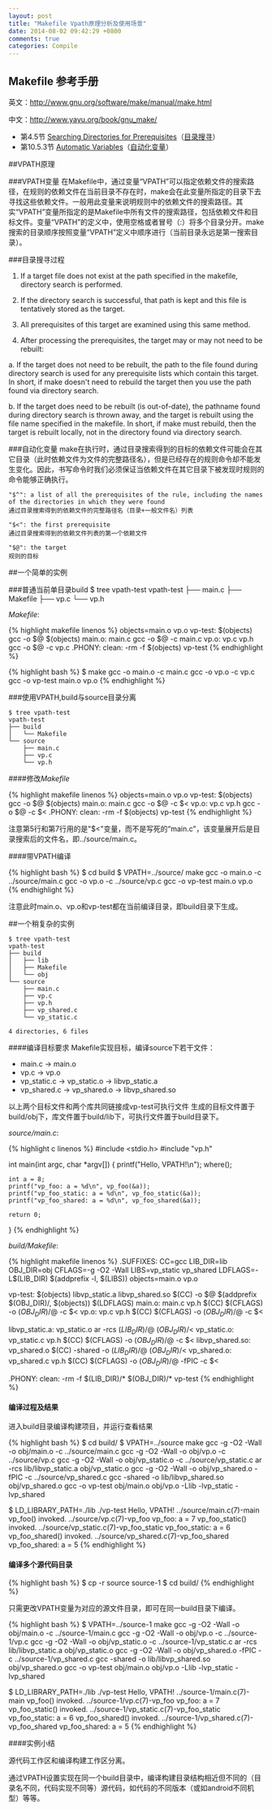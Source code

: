 ```yaml
---
layout: post
title: "Makefile Vpath原理分析及使用场景"
date: 2014-08-02 09:42:29 +0800
comments: true
categories: Compile
---
```


## Makefile 参考手册
英文：http://www.gnu.org/software/make/manual/make.html

中文：http://www.yayu.org/book/gnu_make/

- 第4.5节 [Searching Directories for Prerequisites](http://www.gnu.org/software/make/manual/make.html#Directory-Search)（[目录搜寻](http://www.yayu.org/book/gnu_make/make-04.html#_gnu_make_4.5)）
- 第10.5.3节 [Automatic Variables](http://www.gnu.org/software/make/manual/make.html#Automatic-Variables)（[自动化变量](http://www.yayu.org/book/gnu_make/make-10.html#_gnu_make_10.5.3)）

##VPATH原理

###VPATH变量
在Makefile中，通过变量“VPATH”可以指定依赖文件的搜索路径，在规则的依赖文件在当前目录不存在时，make会在此变量所指定的目录下去寻找这些依赖文件。一般用此变量来说明规则中的依赖文件的搜索路径。其实“VPATH”变量所指定的是Makefile中所有文件的搜索路径，包括依赖文件和目标文件。变量“VPATH”的定义中，使用空格或者冒号（:）将多个目录分开。make搜索的目录顺序按照变量“VPATH”定义中顺序进行（当前目录永远是第一搜索目录）。

###目录搜寻过程

1. If a target file does not exist at the path specified in the makefile, directory search is performed.

2. If the directory search is successful, that path is kept and this file is tentatively stored as the target.

3. All prerequisites of this target are examined using this same method.

4. After processing the prerequisites, the target may or may not need to be rebuilt:

a. If the target does not need to be rebuilt, the path to the file found during directory search is used for any prerequisite lists which contain this target. In short, if make doesn't need to rebuild the target then you use the path found via directory search.

b. If the target does need to be rebuilt (is out-of-date), the pathname found during directory search is thrown away, and the target is rebuilt using the file name specified in the makefile. In short, if make must rebuild, then the target is rebuilt locally, not in the directory found via directory search.

###自动化变量
make在执行时，通过目录搜索得到的目标的依赖文件可能会在其它目录（此时依赖文件为文件的完整路径名），但是已经存在的规则命令却不能发生变化。因此，书写命令时我们必须保证当依赖文件在其它目录下被发现时规则的命令能够正确执行。

    "$^": a list of all the prerequisites of the rule, including the names of the directories in which they were found
    通过目录搜索得到的依赖文件的完整路径名（目录+一般文件名）列表

    "$<": the first prerequisite
    通过目录搜索得到的依赖文件列表的第一个依赖文件
    
    "$@": the target
    规则的目标

##一个简单的实例

###普通当前单目录build
    $ tree vpath-test
    vpath-test
    ├── main.c
    ├── Makefile
    ├── vp.c
    └── vp.h

*Makefile*:

{% highlight makefile linenos %}
objects=main.o vp.o
vp-test: $(objects)
    gcc -o $@ $(objects)
main.o: main.c
    gcc -o $@ -c main.c
vp.o: vp.c vp.h
    gcc -o $@ -c vp.c
.PHONY:
clean:
    -rm -f $(objects) vp-test
{% endhighlight %}

{% highlight bash %}
$ make
gcc -o main.o -c main.c
gcc -o vp.o -c vp.c
gcc -o vp-test main.o vp.o
{% endhighlight %}

###使用VPATH,build与source目录分离

    $ tree vpath-test
    vpath-test
    ├── build
    │   └── Makefile
    └── source
        ├── main.c
        ├── vp.c
        └── vp.h

####修改*Makefile*

{% highlight makefile linenos %}
objects=main.o vp.o
vp-test: $(objects)
    gcc -o $@ $(objects)
main.o: main.c
    gcc -o $@ -c $<
vp.o: vp.c vp.h
    gcc -o $@ -c $<
.PHONY:
clean:
    -rm -f $(objects) vp-test
{% endhighlight %}

注意第5行和第7行用的是"$<"变量，而不是写死的“main.c"，该变量展开后是目录搜索后的文件名，即../source/main.c。

####带VPATH编译

{% highlight bash %}
$ cd build
$ VPATH=../source/ make
gcc -o main.o -c ../source/main.c
gcc -o vp.o -c ../source/vp.c
gcc -o vp-test main.o vp.o
{% endhighlight %}

注意此时main.o、vp.o和vp-test都在当前编译目录，即build目录下生成。

##一个稍复杂的实例

    $ tree vpath-test
    vpath-test
    ├── build
    │   ├── lib
    │   ├── Makefile
    │   └── obj
    └── source
        ├── main.c
        ├── vp.c
        ├── vp.h
        ├── vp_shared.c
        └── vp_static.c

    4 directories, 6 files

####编译目标要求
Makefile实现目标，编译source下若干文件：

- main.c -> main.o
- vp.c -> vp.o
- vp_static.c -> vp_static.o -> libvp_static.a
- vp_shared.c -> vp_shared.o -> libvp_shared.so

以上两个目标文件和两个库共同链接成vp-test可执行文件
生成的目标文件置于build/obj下，库文件置于build/lib下，可执行文件置于build目录下。

*source/main.c*:

{% highlight c linenos %}
#include <stdio.h>
#include "vp.h"

int main(int argc, char *argv[])
{
    printf("Hello, VPATH!\n");
    where();

    int a = 8;
    printf("vp_foo: a = %d\n", vp_foo(&a));
    printf("vp_foo_static: a = %d\n", vp_foo_static(&a));
    printf("vp_foo_shared: a = %d\n", vp_foo_shared(&a));

    return 0;
}
{% endhighlight %}

*build/Makefile*:
    
{% highlight makefile linenos %}
.SUFFIXES:
CC=gcc
LIB_DIR=lib
OBJ_DIR=obj
CFLAGS=-g -O2 -Wall
LIBS=vp_static vp_shared
LDFLAGS=-L$(LIB_DIR) $(addprefix -l, $(LIBS))
objects=main.o vp.o

vp-test: $(objects) libvp_static.a libvp_shared.so
    $(CC) -o $@ $(addprefix $(OBJ_DIR)/, $(objects)) $(LDFLAGS)
main.o: main.c vp.h
    $(CC) $(CFLAGS) -o $(OBJ_DIR)/$@ -c $<
vp.o: vp.c vp.h
    $(CC) $(CFLAGS) -o $(OBJ_DIR)/$@ -c $<

libvp_static.a: vp_static.o
    ar -rcs $(LIB_DIR)/$@ $(OBJ_DIR)/$<
vp_static.o: vp_static.c vp.h
    $(CC) $(CFLAGS) -o $(OBJ_DIR)/$@ -c $<
libvp_shared.so: vp_shared.o
    $(CC) -shared -o $(LIB_DIR)/$@ $(OBJ_DIR)/$<
vp_shared.o: vp_shared.c vp.h
    $(CC) $(CFLAGS) -o $(OBJ_DIR)/$@ -fPIC -c $<

.PHONY:
clean:
    -rm -f $(LIB_DIR)/* $(OBJ_DIR)/* vp-test
{% endhighlight %}

#### 编译过程及结果
进入build目录编译构建项目，并运行查看结果

{% highlight bash %}
$ cd build/
$ VPATH=../source make
gcc -g -O2 -Wall -o obj/main.o -c ../source/main.c
gcc -g -O2 -Wall -o obj/vp.o -c ../source/vp.c
gcc -g -O2 -Wall -o obj/vp_static.o -c ../source/vp_static.c
ar -rcs lib/libvp_static.a obj/vp_static.o
gcc -g -O2 -Wall -o obj/vp_shared.o -fPIC -c ../source/vp_shared.c
gcc -shared -o lib/libvp_shared.so obj/vp_shared.o
gcc -o vp-test obj/main.o obj/vp.o -Llib -lvp_static -lvp_shared
    
$ LD_LIBRARY_PATH=./lib ./vp-test 
Hello, VPATH!
../source/main.c(7)-main
vp_foo() invoked.
../source/vp.c(7)-vp_foo
vp_foo: a = 7
vp_foo_static() invoked.
../source/vp_static.c(7)-vp_foo_static
vp_foo_static: a = 6
vp_foo_shared() invoked.
../source/vp_shared.c(7)-vp_foo_shared
vp_foo_shared: a = 5
{% endhighlight %}


#### 编译多个源代码目录
    
{% highlight bash %}
$ cp -r source source-1
$ cd build/
{% endhighlight %}

只需更改VPATH变量为对应的源文件目录，即可在同一build目录下编译。
    
{% highlight bash %}
$ VPATH=../source-1 make
gcc -g -O2 -Wall -o obj/main.o -c ../source-1/main.c
gcc -g -O2 -Wall -o obj/vp.o -c ../source-1/vp.c
gcc -g -O2 -Wall -o obj/vp_static.o -c ../source-1/vp_static.c
ar -rcs lib/libvp_static.a obj/vp_static.o
gcc -g -O2 -Wall -o obj/vp_shared.o -fPIC -c ../source-1/vp_shared.c
gcc -shared -o lib/libvp_shared.so obj/vp_shared.o
gcc -o vp-test obj/main.o obj/vp.o -Llib -lvp_static -lvp_shared

$ LD_LIBRARY_PATH=./lib ./vp-test 
Hello, VPATH!
../source-1/main.c(7)-main
vp_foo() invoked.
../source-1/vp.c(7)-vp_foo
vp_foo: a = 7
vp_foo_static() invoked.
../source-1/vp_static.c(7)-vp_foo_static
vp_foo_static: a = 6
vp_foo_shared() invoked.
../source-1/vp_shared.c(7)-vp_foo_shared
vp_foo_shared: a = 5
{% endhighlight %}

####实例小结

源代码工作区和编译构建工作区分离。

通过VPATH设置实现在同一个build目录中，编译构建目录结构相近但不同的（目录名不同，代码实现不同等）源代码，如代码的不同版本（或如android不同机型）等等。
